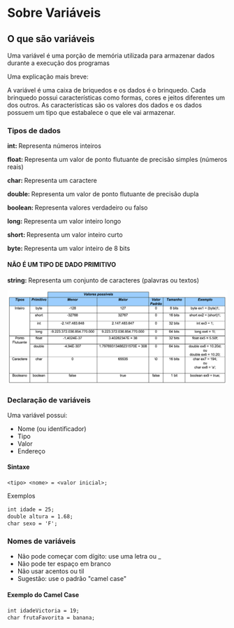 <h1>Sobre Variáveis</h1>

<h2>O que são variáveis</h2>
<p>Uma variável é uma porção de memória utilizada para armazenar dados durante a execução dos programas</p>
<p>Uma explicação mais breve:</p>
<p>A variável é uma caixa de briquedos e os dados é o brinquedo. Cada brinquedo possui características como formas, cores e jeitos diferentes um dos outros. As características são os valores dos dados e os dados possuem um tipo que estabalece o que ele vai armazenar. </p>

<h3>Tipos de dados</h3>

<p><b>int: </b>Representa números inteiros</p>

<p><b>float: </b>Representa um valor de ponto flutuante de precisão simples (números reais)</p>

<p><b>char: </b>Representa um caractere</p>

<p><b>double: </b>Representa um valor de ponto flutuante de precisão dupla</p>

<p><b>boolean: </b>Representa valores verdadeiro ou falso</p>

<p><b>long: </b>Representa um valor inteiro longo</p>

<p><b>short: </b>Representa um valor inteiro curto</p>

<p><b>byte: </b>Representa um valor inteiro de 8 bits</p>

<h4>NÃO É UM TIPO DE DADO PRIMITIVO</h4>
<p><b>string: </b>Representa um conjunto de caracteres (palavras ou textos)</p>

<img src="../assets/2011-06-15-java-tipos-primitivos-01.png">


<h3>Declaração de variáveis</h3>

<p>Uma variável possui: </p>
<ul>
<li>Nome (ou identificador)</li>
<li>Tipo</li>
<li>Valor</li>
<li>Endereço</li>
</ul>

<h4>Sintaxe</h4>

~~~
<tipo> <nome> = <valor inicial>;
~~~

<p>Exemplos</p>

~~~
int idade = 25;
double altura = 1.68;
char sexo = 'F';
~~~

<h3>Nomes de variáveis</h3>

<ul>
<li>Não pode começar com dígito: use uma letra ou _</li>
<li>Não pode ter espaço em branco</li>
<li>Não usar acentos ou til</li>
<li>Sugestão: use o padrão "camel case"</li>
</ul>

<h4>Exemplo do Camel Case</h4>

~~~
int idadeVictoria = 19;
char frutaFavorita = banana;
~~~
